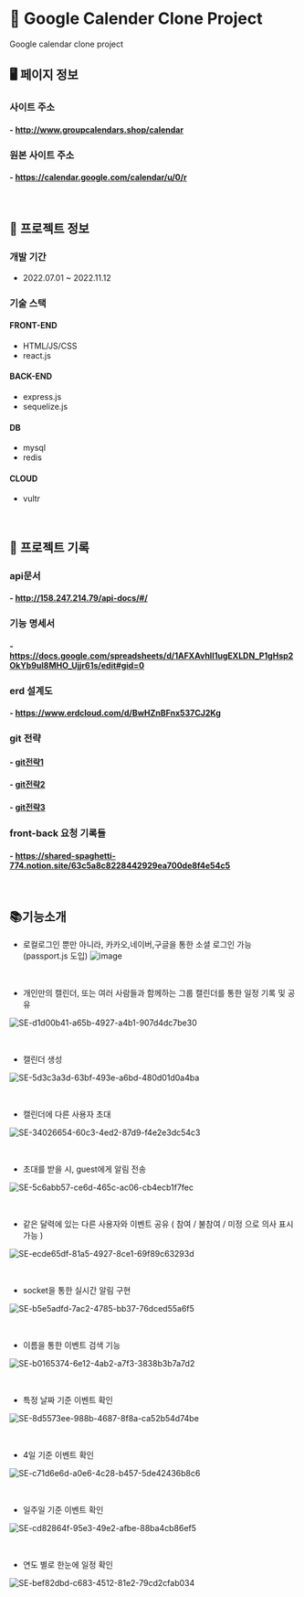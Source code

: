 # 📅 Google Calender Clone Project
Google calendar clone project
<br>

## 🖥 페이지 정보

### 사이트 주소 

#### - http://www.groupcalendars.shop/calendar

### 원본 사이트 주소

#### - https://calendar.google.com/calendar/u/0/r
<br>

## 🧬 프로젝트 정보

### 개발 기간
* 2022.07.01 ~ 2022.11.12

### 기술 스택
#### FRONT-END
* HTML/JS/CSS
* react.js

#### BACK-END
* express.js
* sequelize.js

#### DB
* mysql
* redis

#### CLOUD
* vultr

<br>

## 📝 프로젝트 기록

### api문서

#### - http://158.247.214.79/api-docs/#/

### 기능 명세서

#### - https://docs.google.com/spreadsheets/d/1AFXAvhII1ugEXLDN_P1gHsp2OkYb9ul8MHO_Ujjr61s/edit#gid=0

### erd 설계도

#### - https://www.erdcloud.com/d/BwHZnBFnx537CJ2Kg

### git 전략

#### - [git전략1](https://shared-spaghetti-774.notion.site/Commit-Message-Convention-f0939e3a810b4f21a70f81b50d3c5e6c)

#### - [git전략2](https://shared-spaghetti-774.notion.site/PR-Convention-e76185a9f06341649e31033814b26ee3)

#### - [git전략3](https://www.notion.so/Workflow-47705ebe076949bd95b5b3182e4b7792)

### front-back 요청 기록들

#### - https://shared-spaghetti-774.notion.site/63c5a8c8228442929ea700de8f4e54c5

<br>

## 📚기능소개

* 로컬로그인 뿐만 아니라, 카카오,네이버,구글을 통한 소셜 로그인 가능 (passport.js 도입)
  ![image](https://user-images.githubusercontent.com/77993709/201359576-f360a970-b875-4633-9aeb-10cd3a1fd8cf.png)

<br>

* 개인만의 캘린더, 또는 여러 사람들과 함께하는 그룹 캘린더를 통한 일정 기록 및 공유

![SE-d1d00b41-a65b-4927-a4b1-907d4dc7be30](https://user-images.githubusercontent.com/77993709/201386922-a2e39354-7401-48c0-b2aa-30a04cc3910b.png)

<br>


- 캘린더 생성

![SE-5d3c3a3d-63bf-493e-a6bd-480d01d0a4ba](https://user-images.githubusercontent.com/77993709/201387593-c8133e2d-9538-4515-9f5b-02e9a7eee7ef.png)

<br>


* 캘린더에 다른 사용자 초대


![SE-34026654-60c3-4ed2-87d9-f4e2e3dc54c3](https://user-images.githubusercontent.com/77993709/201387617-806f4984-c8c9-4b6d-ad1f-19307ca82aea.png)

<br>


* 초대를 받을 시, guest에게 알림 전송

![SE-5c6abb57-ce6d-465c-ac06-cb4ecb1f7fec](https://user-images.githubusercontent.com/77993709/201387635-86373a49-aae0-441a-b214-4da80fc5a3f0.png)


<br>


* 같은 달력에 있는 다른 사용자와 이벤트 공유 ( 참여 / 불참여 / 미정 으로 의사 표시 가능 )

![SE-ecde65df-81a5-4927-8ce1-69f89c63293d](https://user-images.githubusercontent.com/77993709/201387677-4ca7a8cf-f7d5-4c38-8ad6-090b06cc8120.png)

<br>

* socket을 통한 실시간 알림 구현

![SE-b5e5adfd-7ac2-4785-bb37-76dced55a6f5](https://user-images.githubusercontent.com/77993709/201387744-d7fd9e4b-d8ee-4d92-ad30-31997e976861.png)

<br>


* 이름을 통한 이벤트 검색 기능

![SE-b0165374-6e12-4ab2-a7f3-3838b3b7a7d2](https://user-images.githubusercontent.com/77993709/201387797-bdcee5a8-2048-414b-98ab-d0b2b8a9feb5.png)

<br>



* 특정 날짜 기준 이벤트 확인

![SE-8d5573ee-988b-4687-8f8a-ca52b54d74be](https://user-images.githubusercontent.com/77993709/201387810-81b1a3e3-9ee7-4ed2-8a6c-b0b461893472.png)

<br>



* 4일 기준 이벤트 확인

![SE-c71d6e6d-a0e6-4c28-b457-5de42436b8c6](https://user-images.githubusercontent.com/77993709/201387832-869d3f2a-7196-4bcc-ae6a-b9eabf0d70ee.png)

<br>



* 일주일 기준 이벤트 확인

![SE-cd82864f-95e3-49e2-afbe-88ba4cb86ef5](https://user-images.githubusercontent.com/77993709/201387844-5075a051-7ee5-44c1-8a5f-31e0cd2d82aa.png)

<br>


* 연도 별로 한눈에 일정 확인 

![SE-bef82dbd-c683-4512-81e2-79cd2cfab034](https://user-images.githubusercontent.com/77993709/201387863-eab3d3d6-d59b-40c0-81f5-118236779023.png)

